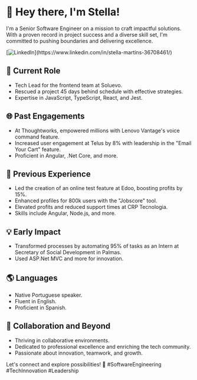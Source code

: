 # 👋 Hey there, I'm Stella!

I'm a Senior Software Engineer on a mission to craft impactful solutions. With a proven record in project success and a diverse skill set, I'm committed to pushing boundaries and delivering excellence.

[![LinkedIn]([https://img.shields.io/badge/Connect%20with%20me%20on%20LinkedIn-0077B5?style=for-the-badge&logo=linkedin&logoColor=white](https://img.shields.io/badge/Connect%20with%20me%20on%20LinkedIn-0077B5?style=flat-square&logo=linkedin&logoColor=white))](https://www.linkedin.com/in/stella-martins-36708461/)

## 🚀 Current Role

- Tech Lead for the frontend team at Soluevo.
- Rescued a project 45 days behind schedule with effective strategies.
- Expertise in JavaScript, TypeScript, React, and Jest.

## 🌐 Past Engagements

- At Thoughtworks, empowered millions with Lenovo Vantage's voice command feature.
- Increased user engagement at Telus by 8% with leadership in the "Email Your Cart" feature.
- Proficient in Angular, .Net Core, and more.

## 🔧 Previous Experience

- Led the creation of an online test feature at Edoo, boosting profits by 15%.
- Enhanced profiles for 800k users with the "Jobscore" tool.
- Elevated profits and reduced support times at CRP Tecnologia.
- Skills include Angular, Node.js, and more.

## 💡 Early Impact

- Transformed processes by automating 95% of tasks as an Intern at Secretary of Social Development in Palmas.
- Used ASP.Net MVC and more for innovation.

## 🌎 Languages

- Native Portuguese speaker.
- Fluent in English.
- Proficient in Spanish.

## 🤝 Collaboration and Beyond

- Thriving in collaborative environments.
- Dedicated to professional excellence and enriching the tech community.
- Passionate about innovation, teamwork, and growth.

Let's connect and explore possibilities! 🌟 #SoftwareEngineering #TechInnovation #Leadership
